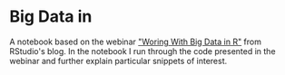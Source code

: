 # Big Data in 

A notebook based on the webinar ["Woring With Big Data in R"](https://www.rstudio.com/resources/webinars/working-with-big-data-in-r/) from RStudio's blog. In the notebook I run through the code presented in the webinar and further explain particular snippets of interest. 
